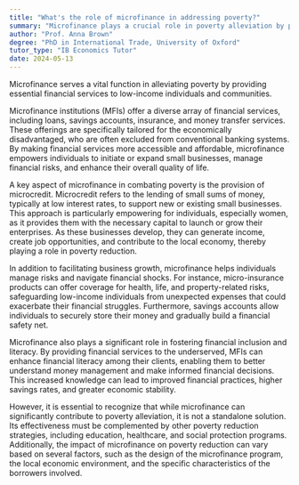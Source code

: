 ```yaml
---
title: "What's the role of microfinance in addressing poverty?"
summary: "Microfinance plays a crucial role in poverty alleviation by providing financial services to low-income individuals or groups."
author: "Prof. Anna Brown"
degree: "PhD in International Trade, University of Oxford"
tutor_type: "IB Economics Tutor"
date: 2024-05-13
---
```


Microfinance serves a vital function in alleviating poverty by providing essential financial services to low-income individuals and communities.

Microfinance institutions (MFIs) offer a diverse array of financial services, including loans, savings accounts, insurance, and money transfer services. These offerings are specifically tailored for the economically disadvantaged, who are often excluded from conventional banking systems. By making financial services more accessible and affordable, microfinance empowers individuals to initiate or expand small businesses, manage financial risks, and enhance their overall quality of life.

A key aspect of microfinance in combating poverty is the provision of microcredit. Microcredit refers to the lending of small sums of money, typically at low interest rates, to support new or existing small businesses. This approach is particularly empowering for individuals, especially women, as it provides them with the necessary capital to launch or grow their enterprises. As these businesses develop, they can generate income, create job opportunities, and contribute to the local economy, thereby playing a role in poverty reduction.

In addition to facilitating business growth, microfinance helps individuals manage risks and navigate financial shocks. For instance, micro-insurance products can offer coverage for health, life, and property-related risks, safeguarding low-income individuals from unexpected expenses that could exacerbate their financial struggles. Furthermore, savings accounts allow individuals to securely store their money and gradually build a financial safety net.

Microfinance also plays a significant role in fostering financial inclusion and literacy. By providing financial services to the underserved, MFIs can enhance financial literacy among their clients, enabling them to better understand money management and make informed financial decisions. This increased knowledge can lead to improved financial practices, higher savings rates, and greater economic stability.

However, it is essential to recognize that while microfinance can significantly contribute to poverty alleviation, it is not a standalone solution. Its effectiveness must be complemented by other poverty reduction strategies, including education, healthcare, and social protection programs. Additionally, the impact of microfinance on poverty reduction can vary based on several factors, such as the design of the microfinance program, the local economic environment, and the specific characteristics of the borrowers involved.
    